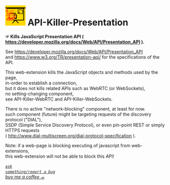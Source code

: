 <h1><img alt="" src="resources/icon.png" height="64" width="64"/> API-Killer-Presentation</h1>

<strong>☞︎ Kills JavaScript Presentation API ( https://developer.mozilla.org/docs/Web/API/Presentation_API ).</strong>

See <a href="https://developer.mozilla.org/docs/Web/API/Presentation_API">https://developer.mozilla.org/docs/Web/API/Presentation_API</a>  
and <a href="https://www.w3.org/TR/presentation-api/">https://www.w3.org/TR/presentation-api/</a> for the specifications of the API.  

This web-extension kills the JavaScript objects and methods used by the page,  
in-order to establish a connection,  
but it does not kills related APIs such as WebRTC (or WebSockets),  
no setting-changing component,  
see API-Killer-WebRTC and API-Killer-WebSockets.

There is no active "network-blocking" component, at least for now.  
such component (future) might be targeting requests of the discovery protocol ("DIAL"),  
SSDP (Simple Service Discovery Protocol), or even pin-point REST or simply HTTPS requests  
( <a href="http://www.dial-multiscreen.org/dial-protocol-specification">http://www.dial-multiscreen.org/dial-protocol-specification</a> ).

Note: if a web-page is blocking executing of javascript from web-extensions,  
this web-extension will not be able to block this API!




<a href="https://github.com/eladkarako/chrome_extensions/issues/new?title=API-Killer-Battery%20-%20"><em><code>ask something/report a bug</code></em></a>  
<a href="https://paypal.me/e1adkarak0/5USD"><em>buy me a coffee ☕︎</em></a>  
